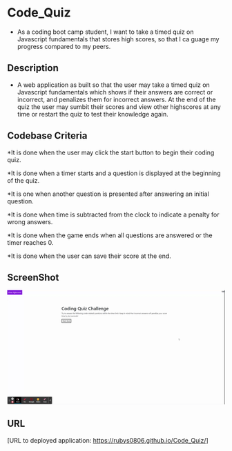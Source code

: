 # Code_Quiz
* As a coding boot camp student, I want to take a timed quiz on Javascript fundamentals that stores high scores, so that I ca guage my progress compared to my peers.

## Description 

* A web application as built so that the user may take a timed quiz on Javascript fundamentals which shows if their answers are correct or incorrect, and penalizes 
them for incorrect answers. At the end of the quiz the user may sumbit their scores and view other highscores at any time or restart the quiz to test their
knowledge again. 

## Codebase Criteria

*It is done when the user may click the start button to begin their coding quiz.

*It is done when a timer starts and a question is displayed at the beginning of the quiz. 

*It is one when another question is presented after answering an initial question. 

*It is done when time is subtracted from the clock to indicate a penalty for wrong answers. 

*It is done when the game ends when all questions are answered or the timer reaches 0. 

*It is done when the user can save their score at the end. 

## ScreenShot
![Screenshot](./Develop/images/Coding%20Quiz.gif)

## URL
[URL to deployed application: https://rubys0806.github.io/Code_Quiz/]
